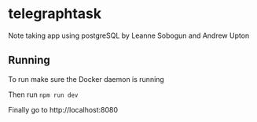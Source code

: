 # telegraphtask

Note taking app using postgreSQL by Leanne Sobogun and Andrew Upton

## Running
To run make sure the Docker daemon is running

Then run `npm run dev`

Finally go to http://localhost:8080